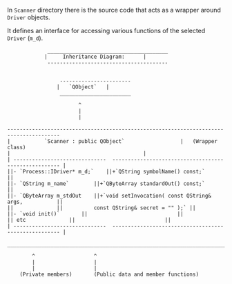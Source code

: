 In `Scanner` directory there is the source code that acts as a wrapper around `Driver` objects.

It defines an interface for accessing various functions of the selected `Driver` (`m_d`).


				 _______________________________________
				|	  Inheritance Diagram:		|
				 ---------------------------------------


					 -----------------------
					|	`QObject`	|
					 _______________________

						   ^
						   |
						   |

	---------------------------------------------------------------------------------------
	|			`Scanner : public QObject`				 	|	(Wrapper class)
	|					   		 	 			|
	| ------------------------------  ----------------------------------------------------- |
	||- `Process::IDriver* m_d;` 	||+`QString symbolName() const;`		       ||
	||- `QString m_name`		||+`QByteArray standardOut() const;`		       ||
	||- `QByteArray m_stdOut	||+`void setInvocation( const QString& args,	       ||
	||				||			const QString& secret = "" );` ||
	||- `void init()`		||						       ||
	|| etc				||						       ||
	| ------------------------------  ----------------------------------------------------- |
	 _______________________________________________________________________________________

			^					^
			|					|
			|					|
		(Private members)		(Public data and member functions)
